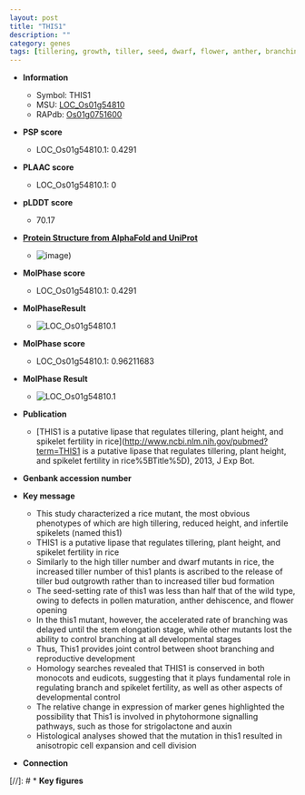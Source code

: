 ```yaml
---
layout: post
title: "THIS1"
description: ""
category: genes
tags: [tillering, growth, tiller, seed, dwarf, flower, anther, branching, fertility, spikelet, height, phytohormone, auxin, tiller number, pollen, stem, reproductive, strigolactone, cell division, shoot]
---
```


* **Information**  
    + Symbol: THIS1  
    + MSU: [LOC_Os01g54810](http://rice.plantbiology.msu.edu/cgi-bin/ORF_infopage.cgi?orf=LOC_Os01g54810)  
    + RAPdb: [Os01g0751600](http://rapdb.dna.affrc.go.jp/viewer/gbrowse_details/irgsp1?name=Os01g0751600)  

* **PSP score**  
    + LOC_Os01g54810.1: 0.4291 

* **PLAAC score**  
    + LOC_Os01g54810.1: 0 

* **pLDDT score**
    + 70.17

* **[Protein Structure from AlphaFold and UniProt](https://www.uniprot.org/uniprotkb/Q943F9/entry#structure)**
    + ![image](https://ricepsp.github.io/images/Q9/AF-Q943F9-F1.png))

* **MolPhase score**
    + LOC_Os01g54810.1: 0.4291

* **MolPhaseResult**
    + ![LOC_Os01g54810.1](https://ricepsp.github.io/pictures/LOC_Os01g/LOC_Os01g54810.1.png)

* **MolPhase score**
    + LOC_Os01g54810.1: 0.96211683

* **MolPhase Result**
    + ![LOC_Os01g54810.1](https://304243504.github.io/Pictures/LOC_Os01g/LOC_Os01g54810.1.png)

* **Publication**  
    + [THIS1 is a putative lipase that regulates tillering, plant height, and spikelet fertility in rice](http://www.ncbi.nlm.nih.gov/pubmed?term=THIS1 is a putative lipase that regulates tillering, plant height, and spikelet fertility in rice%5BTitle%5D), 2013, J Exp Bot.

* **Genbank accession number**  

* **Key message**  
    + This study characterized a rice mutant, the most obvious phenotypes of which are high tillering, reduced height, and infertile spikelets (named this1)
    + THIS1 is a putative lipase that regulates tillering, plant height, and spikelet fertility in rice
    + Similarly to the high tiller number and dwarf mutants in rice, the increased tiller number of this1 plants is ascribed to the release of tiller bud outgrowth rather than to increased tiller bud formation
    + The seed-setting rate of this1 was less than half that of the wild type, owing to defects in pollen maturation, anther dehiscence, and flower opening
    + In the this1 mutant, however, the accelerated rate of branching was delayed until the stem elongation stage, while other mutants lost the ability to control branching at all developmental stages
    + Thus, This1 provides joint control between shoot branching and reproductive development
    + Homology searches revealed that THIS1 is conserved in both monocots and eudicots, suggesting that it plays fundamental role in regulating branch and spikelet fertility, as well as other aspects of developmental control
    + The relative change in expression of marker genes highlighted the possibility that This1 is involved in phytohormone signalling pathways, such as those for strigolactone and auxin
    + Histological analyses showed that the mutation in this1 resulted in anisotropic cell expansion and cell division

* **Connection**  

[//]: # * **Key figures**  


